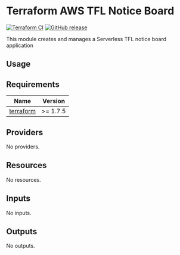 # Terraform AWS TFL Notice Board

[![Terraform CI](https://github.com/chris-qa-org/terraform-aws-tfl-notice-board/actions/workflows/continuous-integration-terraform.yml/badge.svg?branch=main)](https://github.com/chris-qa-org/terraform-aws-tfl-notice-board/actions/workflows/continuous-integration-terraform.yml?branch=main)
[![GitHub release](https://img.shields.io/github/release/chris-qa-org/terraform-aws-tfl-notice-board.svg)](https://github.com/chris-qa-org/terraform-aws-tfl-notice-board/releases)

This module creates and manages a Serverless TFL notice board application

## Usage

<!-- BEGIN_TF_DOCS -->
## Requirements

| Name | Version |
|------|---------|
| <a name="requirement_terraform"></a> [terraform](#requirement\_terraform) | >= 1.7.5 |

## Providers

No providers.

## Resources

No resources.

## Inputs

No inputs.

## Outputs

No outputs.
<!-- END_TF_DOCS -->
